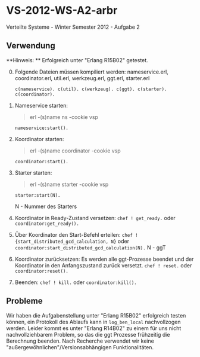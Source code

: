 VS-2012-WS-A2-arbr
==================
Verteilte Systeme - Winter Semester 2012 - Aufgabe 2

## Verwendung
**Hinweis: ** Erfolgreich unter "Erlang R15B02" getestet. 

0. Folgende Dateien müssen kompiliert werden: nameservice.erl, coordinator.erl, util.erl, werkzeug.erl, ggt.erl, starter.erl

	```c(nameservice). c(util). c(werkzeug). c(ggt). c(starter). c(coordinator).```

1. Nameservice starten:
	> erl -(s)name ns -cookie vsp  
	
	``` nameservice:start(). ```
	
2. Koordinator starten:
	> erl -(s)name coordinator -cookie vsp  
	
	``` coordinator:start(). ```
	
3. Starter starten:
	> erl -(s)name starter -cookie vsp  
	
	``` starter:start(N). ```

	N - Nummer des Starters
	
4. Koordinator in Ready-Zustand versetzen:
	``` chef ! get_ready. ``` 
	oder 
	``` coordinator:get_ready(). ```
	
5. Über Koordinator den Start-Befehl erteilen:
	``` chef ! {start_distributed_gcd_calculation, N} ```
	oder 
	``` coordinator:start_distributed_gcd_calculation(N). ```
	N - ggT
	
6. Koordinator zurücksetzen:
	Es werden alle ggt-Prozesse beendet und der Koordinator in den Anfangszustand zurück versetzt.
	``` chef ! reset. ```
	oder
	``` coordinator:reset(). ```
	
7. Beenden:
	``` chef ! kill. ``` 
	oder
	``` coordinator:kill(). ```
	

## Probleme
Wir haben die Aufgabenstellung unter "Erlang R15B02" erfolgreich testen können, ein Protokoll des Ablaufs kann in ```log_ben_local``` nachvollzogen werden. Leider kommt es unter "Erlang R14B02" zu einem für uns nicht nachvollziehbarem Problem, so das die ggt Prozesse frühzeitig die Berechnung beenden. Nach Recherche verwendet wir keine "außergewöhnlichen"/Versionsabhängigen Funktionalitäten. 